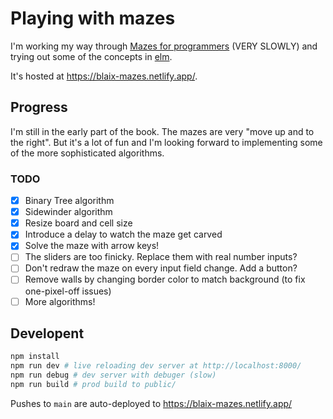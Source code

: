# Playing with mazes

I'm working my way through [Mazes for programmers](http://www.mazesforprogrammers.com/)
(VERY SLOWLY) and trying out some of the concepts in [elm](https://elm-lang.org/).

It's hosted at <https://blaix-mazes.netlify.app/>.

## Progress

I'm still in the early part of the book.
The mazes are very "move up and to the right".
But it's a lot of fun and I'm looking forward to implementing some of the more sophisticated algorithms.

### TODO

- [x] Binary Tree algorithm
- [x] Sidewinder algorithm
- [x] Resize board and cell size
- [x] Introduce a delay to watch the maze get carved
- [x] Solve the maze with arrow keys!
- [ ] The sliders are too finicky. Replace them with real number inputs?
- [ ] Don't redraw the maze on every input field change. Add a button?
- [ ] Remove walls by changing border color to match background (to fix one-pixel-off issues)
- [ ] More algorithms!

## Developent

```bash
npm install
npm run dev # live reloading dev server at http://localhost:8000/
npm run debug # dev server with debuger (slow)
npm run build # prod build to public/
```

Pushes to `main` are auto-deployed to <https://blaix-mazes.netlify.app/>

